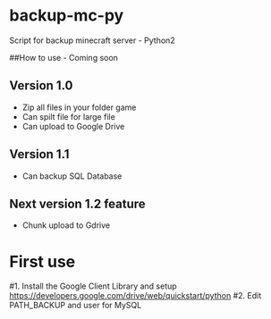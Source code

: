 # backup-mc-py #
Script for backup minecraft server - Python2

##How to use - Coming soon

## Version 1.0 
- Zip all files in your folder game
- Can spilt file for large file
- Can upload to Google Drive

## Version 1.1
- Can backup SQL Database

## Next version 1.2 feature ##
- Chunk upload to Gdrive

# First use 
#1. Install the Google Client Library and setup
https://developers.google.com/drive/web/quickstart/python
#2. Edit PATH_BACKUP and user for MySQL
